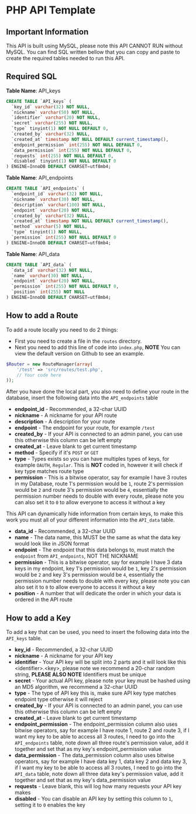 # PHP API Template

## Important Information
This API is built using MySQL, please note this API CANNOT RUN without MySQL. You can find SQL written bellow that you can
copy and paste to create the required tables needed to run this API.

## Required SQL
**Table Name**: API_keys
```sql
CREATE TABLE `API_keys` (
  `key_id` varchar(32) NOT NULL,
  `nickname` varchar(50) NOT NULL,
  `identifier` varchar(20) NOT NULL,
  `secret` varchar(255) NOT NULL,
  `type` tinyint(1) NOT NULL DEFAULT 0,
  `created_by` varchar(32) NULL,
  `created_at` timestamp NOT NULL DEFAULT current_timestamp(),
  `endpoint_permission` int(255) NOT NULL DEFAULT 0,
  `data_permission` int(255) NOT NULL DEFAULT 0,
  `requests` int(255) NOT NULL DEFAULT 0,
  `disabled` tinyint(1) NOT NULL DEFAULT 0
) ENGINE=InnoDB DEFAULT CHARSET=utf8mb4;
```

**Table Name**: API_endpoints
```sql
CREATE TABLE `API_endpoints` (
  `endpoint_id` varchar(32) NOT NULL,
  `nickname` varchar(30) NOT NULL,
  `description` varchar(100) NOT NULL,
  `endpoint` varchar(20) NOT NULL,
  `created_by` varchar(32) NULL,
  `created_at` timestamp NOT NULL DEFAULT current_timestamp(),
  `method` varchar(5) NOT NULL,
  `type` tinyint(1) NOT NULL,
  `permission` int(255) NOT NULL DEFAULT 0
) ENGINE=InnoDB DEFAULT CHARSET=utf8mb4;
```

**Table Name**: API_data
```sql
CREATE TABLE `API_data` (
  `data_id` varchar(32) NOT NULL,
  `name` varchar(30) NOT NULL,
  `endpoint` varchar(20) NOT NULL,
  `permission` int(255) NOT NULL DEFAULT 0,
  `position` int(255) NOT NULL
) ENGINE=InnoDB DEFAULT CHARSET=utf8mb4;
```

## How to add a Route
To add a route locally you need to do 2 things:
- First you need to create a file in the `routes` directory.
- Next you need to add this line of code into `index.php`, **NOTE** You can view the default version on Github to see an example.
```php
$Router = new RouteManager(array(
    '/test' => 'src/routes/test.php',
    // Your code here
));
```

After you have done the local part, you also need to define your route 
in the database, insert the following data into the `API_endpoints` table
- **endpoint_id** - Recommended, a 32-char UUID
- **nickname** - A nickname for your API route
- **description** - A description for your route
- **endpoint** - The endpoint for your route, for example `/test`
- **created_by** - If your API is connected to an admin panel, you can use this otherwise this column can be left empty
- **created_at** - Leave blank to get current timestamp
- **method** - Specify if it's `POST` or `GET`
- **type** - Types exists so you can have multiples types of keys, for example `OAUTH`, `Regular`. This is **NOT** coded in, however it will check if key type matches route type
- **permission** - This is a bitwise operator, say for example I have 3 routes in my Database, route 1's permission would be `1`, route 2's permission would be `2` and route 3's permission would be `4`, essentially the permission number needs to double with every route, please note you can also set it to `0` to allow everyone to access it without a key


This API can dynamically hide information from certain keys, to make this work you must all of your different information into the `API_data` table.
- **data_id** - Recommended, a 32-char UUID
- **name** - The data name, this MUST be the same as what the data key would look like in JSON format
- **endpoint** - The endpoint that this data belongs to, must match the `endpoint` from `API_endpoints`, NOT THE NICKNAME
- **permission** - This is a bitwise operator, say for example I have 3 data keys in my endpoint, key 1's permission would be `1`, key 2's permission would be `2` and key 3's permission would be `4`, essentially the permission number needs to double with every key, please note you can also set it to `0` to allow everyone to access it without a key
- **position** - A number that will dedicate the order in which your data is ordered in the API route

## How to add a Key
To add a key that can be used, you need to insert the following data into the `API_keys` table.
- **key_id** - Recommended, a 32-char UUID
- **nickname** - A nickname for your API key
- **identifier** - Your API key will be split into 2 parts and it will look like this \<identifier>.\<key>, please note we recommend a 20-char random string, **PLEASE ALSO NOTE** Identifiers must be unique
- **secret** - Your actual API key, please note your key must be hashed using an MD5 algorithm, we recommend a 32-char UUID
- **type** - The type of API key this is, make sure API key type matches endpoint type otherwise it will reject
- **created_by** - If your API is connected to an admin panel, you can use this otherwise this column can be left empty
- **created_at** - Leave blank to get current timestamp
- **endpoint_permission** - The endpoint_permission column also uses bitwise operators, say for example I have route 1, route 2 and route 3, if I want my key to be able to access all 3 routes, I need to go into the `API_endpoints` table, note down all three route's permission value, add it together and set that as my key's endpoint_permission value
- **data_permission** - The data_permission column also uses bitwise operators, say for example I have data key 1, data key 2 and data key 3, if I want my key to be able to access all 3 routes, I need to go into the `API_data` table, note down all three data key's permission value, add it together and set that as my key's data_permission value
- **requests** - Leave blank, this will log how many requests your API key makes
- **disabled** - You can disable an API key by setting this column to `1`, setting it to `0` enables the key